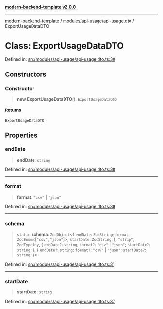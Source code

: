 [**modern-backend-template v2.0.0**](../../../../README.md)

***

[modern-backend-template](../../../../modules.md) / [modules/api-usage/api-usage.dto](../README.md) / ExportUsageDataDTO

# Class: ExportUsageDataDTO

Defined in: [src/modules/api-usage/api-usage.dto.ts:30](https://github.com/maemreyo/saas-4cus-nodejs/blob/2a5b3f3aa11335dfa561e80e1feabb8e6084261e/src/modules/api-usage/api-usage.dto.ts#L30)

## Constructors

### Constructor

> **new ExportUsageDataDTO**(): `ExportUsageDataDTO`

#### Returns

`ExportUsageDataDTO`

## Properties

### endDate

> **endDate**: `string`

Defined in: [src/modules/api-usage/api-usage.dto.ts:38](https://github.com/maemreyo/saas-4cus-nodejs/blob/2a5b3f3aa11335dfa561e80e1feabb8e6084261e/src/modules/api-usage/api-usage.dto.ts#L38)

***

### format

> **format**: `"csv"` \| `"json"`

Defined in: [src/modules/api-usage/api-usage.dto.ts:39](https://github.com/maemreyo/saas-4cus-nodejs/blob/2a5b3f3aa11335dfa561e80e1feabb8e6084261e/src/modules/api-usage/api-usage.dto.ts#L39)

***

### schema

> `static` **schema**: `ZodObject`\<\{ `endDate`: `ZodString`; `format`: `ZodEnum`\<\[`"csv"`, `"json"`\]\>; `startDate`: `ZodString`; \}, `"strip"`, `ZodTypeAny`, \{ `endDate?`: `string`; `format?`: `"csv"` \| `"json"`; `startDate?`: `string`; \}, \{ `endDate?`: `string`; `format?`: `"csv"` \| `"json"`; `startDate?`: `string`; \}\>

Defined in: [src/modules/api-usage/api-usage.dto.ts:31](https://github.com/maemreyo/saas-4cus-nodejs/blob/2a5b3f3aa11335dfa561e80e1feabb8e6084261e/src/modules/api-usage/api-usage.dto.ts#L31)

***

### startDate

> **startDate**: `string`

Defined in: [src/modules/api-usage/api-usage.dto.ts:37](https://github.com/maemreyo/saas-4cus-nodejs/blob/2a5b3f3aa11335dfa561e80e1feabb8e6084261e/src/modules/api-usage/api-usage.dto.ts#L37)
